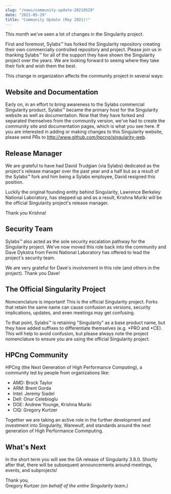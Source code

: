 ```yaml
---
slug: "/news/community-update-20210529"
date: "2021-05-29"
title: "Community Update (May 2021)!"
---
```


This month we've seen a lot of changes in the Singularity project.

First and foremost, Sylabs™ has forked the Singularity repository creating their own commercially controlled repository and project. Please join us in thanking Sylabs™ for all of the support they have shown the Singularity project over the years. We are looking forward to seeing where they take their fork and wish them the best.

This change in organization affects the community project in several ways:

## Website and Documentation
Early on, in an effort to bring awareness to the Sylabs commercial Singularity product, Sylabs™ became the primary host for the Singularity website as well as documentation. Now that they have forked and separated themselves from the community version, we've had to create the community site and documentation pages, which is what you see here. If you are interested in adding or making changes to this Singularity website, please send PRs to http://www.github.com/hpcng/singularity-web. 

## Release Manager
We are grateful to have had David Trudgian (via Sylabs) dedicated as the project's release manager over the past year and a half but as a result of the Sylabs™ fork and him being a Sylabs employee, David resigned this position.

Luckily the original founding entity behind Singularity, Lawrence Berkeley National Laboratory, has stepped up and as a result, Krishna Muriki will be the official Singularity project's release manager.

Thank you Krishna!

## Security Team
Sylabs™ also acted as the sole security escalation pathway for the Singularity project. We've now moved this role back into the community and Dave Dykstra from Fermi National Laboratory has offered to lead the project's security team.

We are very grateful for Dave's involvement in this role (and others in the project). Thank you Dave!

## The Official Singularity Project
Nomcenclature is important! This is the official Singularity project. Forks that retain the same name can cause confusion as versions, security implications, updates, and even meetings may get confusing.

To that point, Sylabs™ is retaining "Singularity" as a base product name, but they have added suffixes to differentiate themselves (e.g. *PRO and *CE). This will help to avoid confusion, but please always note the project nomenclature to ensure you are using the official Singularity project.

## HPCng Community
HPCng (the Next Generation of High Performance Computing), a community led by people from organizations like:

* AMD: Brock Taylor
* ARM: Brent Gorda
* Intel: Jeremy Siadel
* Dell: Onur Celebioglu
* DOE: Andrew Younge, Krishna Muriki
* CIQ: Gregory Kurtzer

Together we are taking an active role in the further development and investment into Singularity, Warewulf, and standards around the next generation of High Performance Commputing.

## What's Next
In the short term you will see the GA release of Singularity 3.8.0. Shortly after that, there will be subsequent announcements around meetings, events, and subprojects!

Thank you,\
Gregory Kurtzer *(on behalf of the entire Singularity team.)*